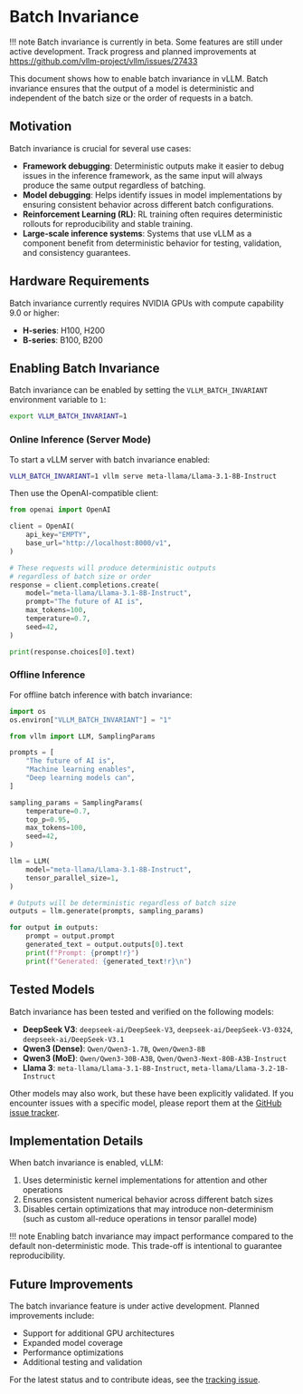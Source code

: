# Batch Invariance

!!! note
    Batch invariance is currently in beta. Some features are still under active development.
    Track progress and planned improvements at <https://github.com/vllm-project/vllm/issues/27433>

This document shows how to enable batch invariance in vLLM. Batch invariance ensures that the output of a model is deterministic and independent of the batch size or the order of requests in a batch.

## Motivation

Batch invariance is crucial for several use cases:

- **Framework debugging**: Deterministic outputs make it easier to debug issues in the inference framework, as the same input will always produce the same output regardless of batching.
- **Model debugging**: Helps identify issues in model implementations by ensuring consistent behavior across different batch configurations.
- **Reinforcement Learning (RL)**: RL training often requires deterministic rollouts for reproducibility and stable training.
- **Large-scale inference systems**: Systems that use vLLM as a component benefit from deterministic behavior for testing, validation, and consistency guarantees.

## Hardware Requirements

Batch invariance currently requires NVIDIA GPUs with compute capability 9.0 or higher:

- **H-series**: H100, H200
- **B-series**: B100, B200

## Enabling Batch Invariance

Batch invariance can be enabled by setting the `VLLM_BATCH_INVARIANT` environment variable to `1`:

```bash
export VLLM_BATCH_INVARIANT=1
```

### Online Inference (Server Mode)

To start a vLLM server with batch invariance enabled:

```bash
VLLM_BATCH_INVARIANT=1 vllm serve meta-llama/Llama-3.1-8B-Instruct
```

Then use the OpenAI-compatible client:

```python
from openai import OpenAI

client = OpenAI(
    api_key="EMPTY",
    base_url="http://localhost:8000/v1",
)

# These requests will produce deterministic outputs
# regardless of batch size or order
response = client.completions.create(
    model="meta-llama/Llama-3.1-8B-Instruct",
    prompt="The future of AI is",
    max_tokens=100,
    temperature=0.7,
    seed=42,
)

print(response.choices[0].text)
```

### Offline Inference

For offline batch inference with batch invariance:

```python
import os
os.environ["VLLM_BATCH_INVARIANT"] = "1"

from vllm import LLM, SamplingParams

prompts = [
    "The future of AI is",
    "Machine learning enables",
    "Deep learning models can",
]

sampling_params = SamplingParams(
    temperature=0.7,
    top_p=0.95,
    max_tokens=100,
    seed=42,
)

llm = LLM(
    model="meta-llama/Llama-3.1-8B-Instruct",
    tensor_parallel_size=1,
)

# Outputs will be deterministic regardless of batch size
outputs = llm.generate(prompts, sampling_params)

for output in outputs:
    prompt = output.prompt
    generated_text = output.outputs[0].text
    print(f"Prompt: {prompt!r}")
    print(f"Generated: {generated_text!r}\n")
```

## Tested Models

Batch invariance has been tested and verified on the following models:

- **DeepSeek V3**: `deepseek-ai/DeepSeek-V3`, `deepseek-ai/DeepSeek-V3-0324`, `deepseek-ai/DeepSeek-V3.1`
- **Qwen3 (Dense)**: `Qwen/Qwen3-1.7B`, `Qwen/Qwen3-8B`
- **Qwen3 (MoE)**: `Qwen/Qwen3-30B-A3B`, `Qwen/Qwen3-Next-80B-A3B-Instruct`
- **Llama 3**: `meta-llama/Llama-3.1-8B-Instruct`, `meta-llama/Llama-3.2-1B-Instruct`

Other models may also work, but these have been explicitly validated. If you encounter issues with a specific model, please report them at the [GitHub issue tracker](https://github.com/vllm-project/vllm/issues/27433).

## Implementation Details

When batch invariance is enabled, vLLM:

1. Uses deterministic kernel implementations for attention and other operations
2. Ensures consistent numerical behavior across different batch sizes
3. Disables certain optimizations that may introduce non-determinism (such as custom all-reduce operations in tensor parallel mode)

!!! note
    Enabling batch invariance may impact performance compared to the default non-deterministic mode. This trade-off is intentional to guarantee reproducibility.

## Future Improvements

The batch invariance feature is under active development. Planned improvements include:

- Support for additional GPU architectures
- Expanded model coverage
- Performance optimizations
- Additional testing and validation

For the latest status and to contribute ideas, see the [tracking issue](https://github.com/vllm-project/vllm/issues/27433).
